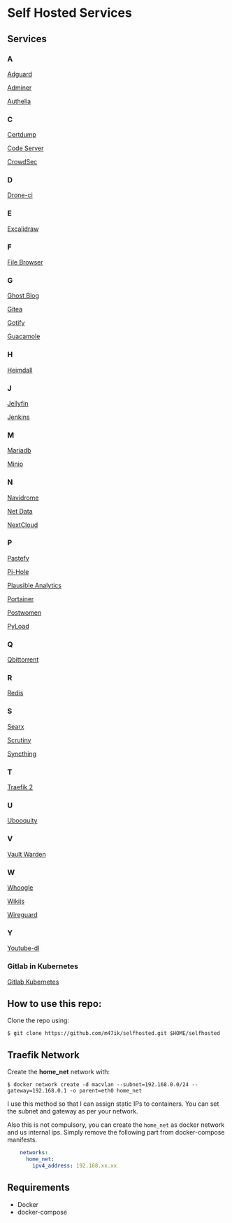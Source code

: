 # Self Hosted Services 

## Services 


### A
[Adguard](/services/adguard.yml)

[Adminer](/services/adminer.yml)

[Authelia](/services/sso.yml)


### C
[Certdump](/services/certdumper.yml)

[Code Server](/services/code.yml)

[CrowdSec](/services/crowdsec.yml)

### D
[Drone-ci](/services/drone-ci.yml)

### E
[Excalidraw](/services/excalidraw.yml)

### F
[File Browser](services/filebrowser.yml)

### G
[Ghost Blog](services/ghost-blog.yml)

[Gitea](/services/gitea.yml)

[Gotify](/services/gotify.yml)

[Guacamole](/services/guacamole.yml)

### H
[Heimdall](/services/heimdall.yml)

### J
[Jellyfin](/services/jellyfin.yml)

[Jenkins](/services/jenkins.yml)

### M
[Mariadb](/services/mariadb.yml)

[Minio](/services/minio.yml)

### N
[Navidrome](services/navidrome.yml)

[Net Data](services/netdata.yml)

[NextCloud](/services/nextcloud.yml)

### P
[Pastefy](services/pastefy.yml)

[Pi-Hole](services/pihole.yml)

[Plausible Analytics](/services/plausible-analytics.yml)

[Portainer](/services/portainer.yml)

[Postwomen](/services/postwomen.yml)

[PyLoad](services/pyload.yml)

### Q
[Qbittorrent](/services/qbittorrent.yml)

### R
[Redis](/services/redis.yml)

### S
[Searx](/services/find.yml)

[Scrutiny](/services/scrutiny.yml)

[Syncthing](/services/synthing.yml)

### T
[Traefik 2](/services/traefik2.yml)

### U
[Ubooquity](/services/ubooquity.yml)

### V
[Vault Warden](/services/vaultwarden.yml)

### W
[Whoogle](/services/whoogle.yml)

[Wikijs](/services/wikijs.yml)

[Wireguard](/services/wireguard.yml)

### Y
[Youtube-dl](/services/youtube-dl.yml)

### Gitlab in Kubernetes
[Gitlab Kubernetes](https://github.com/kha7iq/gitlab-k8s)

## How to use this repo:

Clone the repo using:

```
$ git clone https://github.com/m47ik/selfhosted.git $HOME/selfhosted
```


## Traefik Network

Create the **home_net** network with:

```
$ docker network create -d macvlan --subnet=192.168.0.0/24 --gateway=192.168.0.1 -o parent=eth0 home_net
```

I use this method so that I can assign static IPs to containers. You can set the subnet and gateway as per your network.

Also this is not compulsory, you can create the `home_net` as docker network and us internal ips. Simply remove the following part from docker-compose manifests.
```yaml
    networks:
      home_net:
        ipv4_address: 192.168.xx.xx
```

## Requirements
* Docker
* docker-compose
